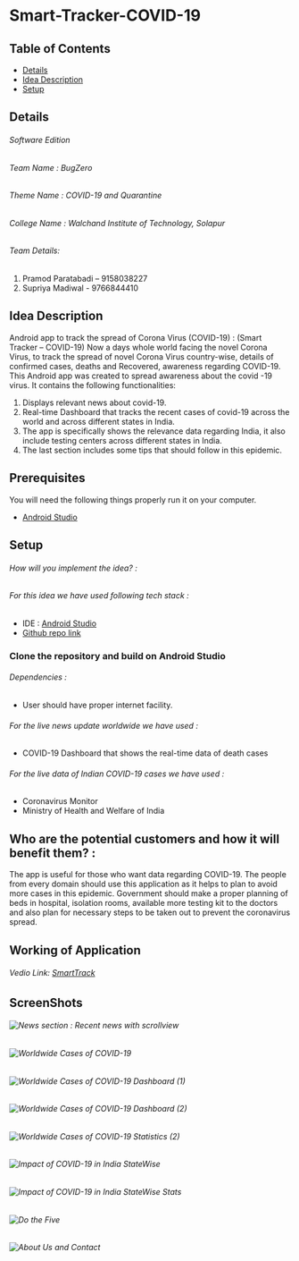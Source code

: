 # Smart-Tracker-COVID-19

## Table of Contents
* [Details](#details)
* [Idea Description](#ideadescription)
* [Setup](#setup)

## Details

###### Software Edition
###### Team Name    :  BugZero
###### Theme Name  :   COVID-19 and Quarantine
###### College Name :  Walchand Institute of Technology, Solapur
###### Team Details:
1. Pramod Paratabadi – 9158038227
2. Supriya Madiwal - 9766844410

## Idea Description
Android app to track the spread of Corona Virus (COVID-19) : (Smart Tracker – COVID-19)
Now a days whole world facing the novel Corona Virus, to track the spread of novel Corona Virus country-wise, details of confirmed cases, deaths and Recovered, awareness regarding COVID-19. This Android app was created to spread awareness about the covid -19 virus. It contains the following functionalities:
1.	Displays relevant news about covid-19.
2.	Real-time Dashboard that tracks the recent cases of covid-19 across the world and across different states in India.
3.	The app is specifically shows the relevance data regarding India, it also include testing centers across different states in 	India.
4.	The last section includes some tips that should follow in this epidemic.

	
## Prerequisites
 You will need the following things properly run it on your computer.

- [Android Studio](https://developer.android.com/studio)

	
## Setup
###### How will you implement the idea? :
###### For this idea we have used following tech stack :
- IDE : [Android Studio](https://developer.android.com/studio)
- [Github repo link](https://github.com/pramod-Paratabadi/COVID-19)

### Clone the repository and build on Android Studio

###### Dependencies :
- User should have proper internet facility.
###### For the live news update worldwide we have used :
- COVID-19 Dashboard that shows the real-time data of death cases
###### For the live data of Indian COVID-19 cases we have used :
- Coronavirus Monitor
- Ministry of Health and Welfare of India

## Who are the potential customers and how it will benefit them? :
The app is useful for those who want data regarding COVID-19. The people from every domain should use this application as it helps to plan to avoid more cases in this epidemic. Government should make a proper planning of beds in hospital, isolation rooms, available more testing kit to the doctors and also plan for necessary steps to be taken out to prevent the coronavirus spread.


## Working of Application 
###### Vedio Link: [SmartTrack](https://drive.google.com/file/d/1MrsEJaL_s3MZ1bpgTK1tnhowRJymjrvO/view?usp=sharing)
## ScreenShots

###### ![News section : Recent news with scrollview]("https://drive.google.com/open?id=15ec51Fv485HzR-D_77iKslgheXsxgnjr") 
###### ![Worldwide Cases of COVID-19]("https://drive.google.com/open?id=1fguB1xwvic7hL79xiDn9A3-77s3_Om24") 
###### ![Worldwide Cases of COVID-19 Dashboard (1)]("https://drive.google.com/open?id=1XWVL1k1k1rRABpvKwupIA4KvAXJxR4jL") 
###### ![Worldwide Cases of COVID-19 Dashboard (2)]("https://drive.google.com/open?id=1BM_ZyKuLyAfICf3xvwEpqo0P_9rfiw0H") 
###### ![Worldwide Cases of COVID-19 Statistics (2)]("https://drive.google.com/open?id=1vQaKCSAUR80rlepCbhel2xsh8Vy4c8Pg") 
###### ![Impact of COVID-19 in India StateWise]("https://drive.google.com/open?id=1Ep9SCRHmrQic6W4PdkHiy2gy1PytdRJd")
###### ![Impact of COVID-19 in India StateWise Stats]("https://drive.google.com/open?id=1xhTcUZqpGRzdf0Xbq7VA3q01TYsDylew")
###### ![Do the Five]("https://drive.google.com/open?id=1BqlQFCGiISoygzVpMEvrv7fofkzpJ6fP") 
###### ![About Us and Contact]("https://drive.google.com/file/d/1KEF1exBjckGmN3iHY7gghiDQEW4KOMcE/view?usp=sharing") 
